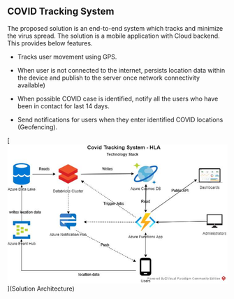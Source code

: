 ## COVID Tracking System

The proposed solution is an end-to-end system which tracks and minimize the virus spread. The solution is a mobile application with Cloud backend. This provides below features.

- Tracks user movement using GPS. 
- When user is not connected to the internet, persists location data within the device and publish to the server once network connectivity available)

- When possible COVID case is identified, notify all the users who have been in contact for last 14 days.
- Send notifications for users when they enter identified COVID locations (Geofencing).


[<img src="architecture/HLA - Technology Stack.jpg" width="900"/>](Solution Architecture)

